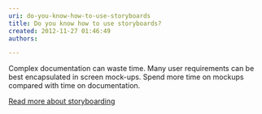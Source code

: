 ```yaml
---
uri: do-you-know-how-to-use-storyboards
title: Do you know how to use storyboards?
created: 2012-11-27 01:46:49
authors:

---
```





<span class='intro'> <p>Complex documentation can waste time. Many user requirements can be best encapsulated in screen mock-ups. Spend more time on mockups compared with time on documentation.</p> </span>

<a href="/storyboarding-do-you-conduct-specification-analysis-by-creating-mock-ups" target="_blank">Read more about storyboarding</a>


